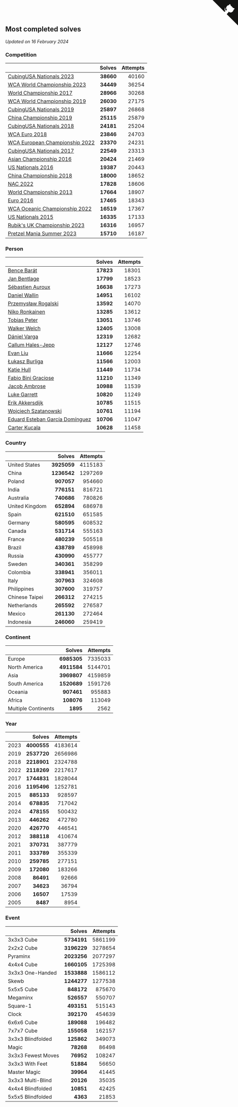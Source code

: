 ## Most completed solves

*Updated on 16 February 2024*


### Competition

|  | Solves | Attempts |
| :--- | ---: | ---: |
| [CubingUSA Nationals 2023](https://www.worldcubeassociation.org/competitions/CubingUSANationals2023) | **38660** | 40160 |
| [WCA World Championship 2023](https://www.worldcubeassociation.org/competitions/WC2023) | **34449** | 36254 |
| [World Championship 2017](https://www.worldcubeassociation.org/competitions/WC2017) | **28966** | 30268 |
| [WCA World Championship 2019](https://www.worldcubeassociation.org/competitions/WC2019) | **26030** | 27175 |
| [CubingUSA Nationals 2019](https://www.worldcubeassociation.org/competitions/CubingUSANationals2019) | **25897** | 26868 |
| [China Championship 2019](https://www.worldcubeassociation.org/competitions/ChinaChampionship2019) | **25115** | 25879 |
| [CubingUSA Nationals 2018](https://www.worldcubeassociation.org/competitions/CubingUSANationals2018) | **24181** | 25204 |
| [WCA Euro 2018](https://www.worldcubeassociation.org/competitions/Euro2018) | **23846** | 24703 |
| [WCA European Championship 2022](https://www.worldcubeassociation.org/competitions/Euro2022) | **23370** | 24231 |
| [CubingUSA Nationals 2017](https://www.worldcubeassociation.org/competitions/CubingUSANationals2017) | **22549** | 23313 |
| [Asian Championship 2016](https://www.worldcubeassociation.org/competitions/AsianChampionship2016) | **20424** | 21469 |
| [US Nationals 2016](https://www.worldcubeassociation.org/competitions/USNationals2016) | **19387** | 20443 |
| [China Championship 2018](https://www.worldcubeassociation.org/competitions/ChinaChampionship2018) | **18000** | 18652 |
| [NAC 2022](https://www.worldcubeassociation.org/competitions/NAC2022) | **17828** | 18606 |
| [World Championship 2013](https://www.worldcubeassociation.org/competitions/WC2013) | **17664** | 18907 |
| [Euro 2016](https://www.worldcubeassociation.org/competitions/Euro2016) | **17465** | 18343 |
| [WCA Oceanic Championship 2022](https://www.worldcubeassociation.org/competitions/OC2022) | **16519** | 17367 |
| [US Nationals 2015](https://www.worldcubeassociation.org/competitions/USNationals2015) | **16335** | 17133 |
| [Rubik's UK Championship 2023](https://www.worldcubeassociation.org/competitions/RubiksUKChampionship2023) | **16316** | 16957 |
| [Pretzel Mania Summer 2023](https://www.worldcubeassociation.org/competitions/PretzelManiaSummer2023) | **15710** | 16187 |

### Person

|  | Solves | Attempts |
| :--- | ---: | ---: |
| [Bence Barát](https://www.worldcubeassociation.org/persons/2008BARA01) | **17823** | 18301 |
| [Jan Bentlage](https://www.worldcubeassociation.org/persons/2010BENT01) | **17799** | 18523 |
| [Sébastien Auroux](https://www.worldcubeassociation.org/persons/2008AURO01) | **16638** | 17273 |
| [Daniel Wallin](https://www.worldcubeassociation.org/persons/2013WALL03) | **14951** | 16102 |
| [Przemysław Rogalski](https://www.worldcubeassociation.org/persons/2013ROGA02) | **13592** | 14070 |
| [Niko Ronkainen](https://www.worldcubeassociation.org/persons/2010RONK01) | **13285** | 13612 |
| [Tobias Peter](https://www.worldcubeassociation.org/persons/2014PETE03) | **13051** | 13746 |
| [Walker Welch](https://www.worldcubeassociation.org/persons/2011WELC01) | **12405** | 13008 |
| [Dániel Varga](https://www.worldcubeassociation.org/persons/2008VARG01) | **12319** | 12682 |
| [Callum Hales-Jepp](https://www.worldcubeassociation.org/persons/2012HALE01) | **12127** | 12746 |
| [Evan Liu](https://www.worldcubeassociation.org/persons/2009LIUE01) | **11666** | 12254 |
| [Łukasz Burliga](https://www.worldcubeassociation.org/persons/2013BURL01) | **11566** | 12003 |
| [Katie Hull](https://www.worldcubeassociation.org/persons/2010HULL01) | **11449** | 11734 |
| [Fabio Bini Graciose](https://www.worldcubeassociation.org/persons/2010GRAC02) | **11210** | 11349 |
| [Jacob Ambrose](https://www.worldcubeassociation.org/persons/2010AMBR01) | **10988** | 11539 |
| [Luke Garrett](https://www.worldcubeassociation.org/persons/2017GARR05) | **10820** | 11249 |
| [Erik Akkersdijk](https://www.worldcubeassociation.org/persons/2005AKKE01) | **10785** | 11515 |
| [Wojciech Szatanowski](https://www.worldcubeassociation.org/persons/2011SZAT01) | **10761** | 11194 |
| [Eduard Esteban García Domínguez](https://www.worldcubeassociation.org/persons/2011EDUA01) | **10706** | 11047 |
| [Carter Kucala](https://www.worldcubeassociation.org/persons/2015KUCA01) | **10628** | 11458 |

### Country

|  | Solves | Attempts |
| :--- | ---: | ---: |
| United States | **3925059** | 4115183 |
| China | **1236542** | 1297269 |
| Poland | **907057** | 954660 |
| India | **776151** | 816721 |
| Australia | **740686** | 780826 |
| United Kingdom | **652894** | 686978 |
| Spain | **621510** | 651585 |
| Germany | **580595** | 608532 |
| Canada | **531714** | 555163 |
| France | **480239** | 505518 |
| Brazil | **438789** | 458998 |
| Russia | **430990** | 455777 |
| Sweden | **340361** | 358299 |
| Colombia | **338941** | 356011 |
| Italy | **307963** | 324608 |
| Philippines | **307600** | 319757 |
| Chinese Taipei | **266312** | 274215 |
| Netherlands | **265592** | 276587 |
| Mexico | **261130** | 272464 |
| Indonesia | **246060** | 259419 |

### Continent

|  | Solves | Attempts |
| :--- | ---: | ---: |
| Europe | **6985305** | 7335033 |
| North America | **4911584** | 5144701 |
| Asia | **3969807** | 4159859 |
| South America | **1520689** | 1591726 |
| Oceania | **907461** | 955883 |
| Africa | **108076** | 113049 |
| Multiple Continents | **1895** | 2562 |

### Year

|  | Solves | Attempts |
| :--- | ---: | ---: |
| 2023 | **4000555** | 4183614 |
| 2019 | **2537720** | 2656986 |
| 2018 | **2218901** | 2324788 |
| 2022 | **2118269** | 2217617 |
| 2017 | **1744831** | 1828044 |
| 2016 | **1195496** | 1252781 |
| 2015 | **885133** | 928597 |
| 2014 | **678835** | 717042 |
| 2024 | **478155** | 500432 |
| 2013 | **446262** | 472780 |
| 2020 | **426770** | 446541 |
| 2012 | **388118** | 410674 |
| 2021 | **370731** | 387779 |
| 2011 | **333789** | 355339 |
| 2010 | **259785** | 277151 |
| 2009 | **172080** | 183266 |
| 2008 | **86491** | 92666 |
| 2007 | **34623** | 36794 |
| 2006 | **16507** | 17539 |
| 2005 | **8487** | 8954 |

### Event

|  | Solves | Attempts |
| :--- | ---: | ---: |
| 3x3x3 Cube | **5734191** | 5861199 |
| 2x2x2 Cube | **3196229** | 3278654 |
| Pyraminx | **2023256** | 2077297 |
| 4x4x4 Cube | **1660105** | 1725398 |
| 3x3x3 One-Handed | **1533888** | 1586112 |
| Skewb | **1244277** | 1277538 |
| 5x5x5 Cube | **848172** | 875670 |
| Megaminx | **526557** | 550707 |
| Square-1 | **493151** | 515143 |
| Clock | **392170** | 454639 |
| 6x6x6 Cube | **189088** | 196482 |
| 7x7x7 Cube | **155058** | 162157 |
| 3x3x3 Blindfolded | **125862** | 349073 |
| Magic | **78268** | 86498 |
| 3x3x3 Fewest Moves | **76952** | 108247 |
| 3x3x3 With Feet | **51884** | 56650 |
| Master Magic | **39964** | 41445 |
| 3x3x3 Multi-Blind | **20126** | 35035 |
| 4x4x4 Blindfolded | **10851** | 42425 |
| 5x5x5 Blindfolded | **4363** | 21853 |


<a href="https://github.com/jonatanklosko/wca_statistics" class="github-corner" aria-label="View source on Github"><svg width="80" height="80" viewBox="0 0 250 250" style="fill:#151513; color:#fff; position: absolute; top: 0; border: 0; right: 0;" aria-hidden="true"><path d="M0,0 L115,115 L130,115 L142,142 L250,250 L250,0 Z"></path><path d="M128.3,109.0 C113.8,99.7 119.0,89.6 119.0,89.6 C122.0,82.7 120.5,78.6 120.5,78.6 C119.2,72.0 123.4,76.3 123.4,76.3 C127.3,80.9 125.5,87.3 125.5,87.3 C122.9,97.6 130.6,101.9 134.4,103.2" fill="currentColor" style="transform-origin: 130px 106px;" class="octo-arm"></path><path d="M115.0,115.0 C114.9,115.1 118.7,116.5 119.8,115.4 L133.7,101.6 C136.9,99.2 139.9,98.4 142.2,98.6 C133.8,88.0 127.5,74.4 143.8,58.0 C148.5,53.4 154.0,51.2 159.7,51.0 C160.3,49.4 163.2,43.6 171.4,40.1 C171.4,40.1 176.1,42.5 178.8,56.2 C183.1,58.6 187.2,61.8 190.9,65.4 C194.5,69.0 197.7,73.2 200.1,77.6 C213.8,80.2 216.3,84.9 216.3,84.9 C212.7,93.1 206.9,96.0 205.4,96.6 C205.1,102.4 203.0,107.8 198.3,112.5 C181.9,128.9 168.3,122.5 157.7,114.1 C157.9,116.9 156.7,120.9 152.7,124.9 L141.0,136.5 C139.8,137.7 141.6,141.9 141.8,141.8 Z" fill="currentColor" class="octo-body"></path></svg></a><style>.github-corner:hover .octo-arm{animation:octocat-wave 560ms ease-in-out}@keyframes octocat-wave{0%,100%{transform:rotate(0)}20%,60%{transform:rotate(-25deg)}40%,80%{transform:rotate(10deg)}}@media (max-width:500px){.github-corner:hover .octo-arm{animation:none}.github-corner .octo-arm{animation:octocat-wave 560ms ease-in-out}}</style>
